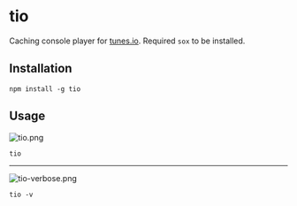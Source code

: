 # tio

Caching console player for [tunes.io](http://tunes.io).
Required `sox` to be installed.

## Installation

```
npm install -g tio
```

## Usage

![tio.png](https://s3-eu-west-1.amazonaws.com/vslinko/tio/tio.png "tio")

```
tio
```

---

![tio-verbose.png](https://s3-eu-west-1.amazonaws.com/vslinko/tio/tio-verbose.png "tio -v")

```
tio -v
```
